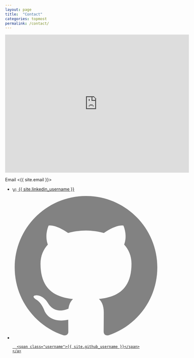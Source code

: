 ```yaml
---
layout: page
title:  "Contact"
categories: topmost
permalink: /contact/
---
```


<iframe src="https://www.google.com/maps/embed?pb=!1m18!1m12!1m3!1d240755.47859430566!2d-122.25634596498999!3d37.54828274755285!2m3!1f0!2f0!3f0!3m2!1i1024!2i768!4f13.1!3m3!1m2!1s0x808fbf46b7e8caf7%3A0x8ada313b89d888d4!2sFremont%2C+CA!5e0!3m2!1sen!2sus!4v1463366222273" width="600" height="450" frameborder="0" style="border:0" allowfullscreen></iframe>

Email <{{ site.email }}>

<ul>
  <li>
    <a href="https://www.linkedin.com/in/{{ site.github_username }}">              
        <img src="{{ site.url }}/_images/btn_in_16x15.png" width="16" height="15" alt="View Griswald Brooks's LinkedIn profile" style="vertical-align:middle;" border="0">
      <span class="username">{{ site.linkedin_username }}</span>
    </a>
  </li>

  <li>
    <a href="https://github.com/{{ site.github_username }}">
      <span class="icon  icon--github">
        <svg viewBox="0 0 16 16">
          <path fill="#828282" d="M7.999,0.431c-4.285,0-7.76,3.474-7.76,7.761 c0,3.428,2.223,6.337,5.307,7.363c0.388,0.071,0.53-0.168,0.53-0.374c0-0.184-0.007-0.672-0.01-1.32 c-2.159,0.469-2.614-1.04-2.614-1.04c-0.353-0.896-0.862-1.135-0.862-1.135c-0.705-0.481,0.053-0.472,0.053-0.472 c0.779,0.055,1.189,0.8,1.189,0.8c0.692,1.186,1.816,0.843,2.258,0.645c0.071-0.502,0.271-0.843,0.493-1.037 C4.86,11.425,3.049,10.76,3.049,7.786c0-0.847,0.302-1.54,0.799-2.082C3.768,5.507,3.501,4.718,3.924,3.65 c0,0,0.652-0.209,2.134,0.796C6.677,4.273,7.34,4.187,8,4.184c0.659,0.003,1.323,0.089,1.943,0.261 c1.482-1.004,2.132-0.796,2.132-0.796c0.423,1.068,0.157,1.857,0.077,2.054c0.497,0.542,0.798,1.235,0.798,2.082 c0,2.981-1.814,3.637-3.543,3.829c0.279,0.24,0.527,0.713,0.527,1.437c0,1.037-0.01,1.874-0.01,2.129 c0,0.208,0.14,0.449,0.534,0.373c3.081-1.028,5.302-3.935,5.302-7.362C15.76,3.906,12.285,0.431,7.999,0.431z"/>
        </svg>
      </span>

      <span class="username">{{ site.github_username }}</span>
    </a>
  </li>
<ul>
